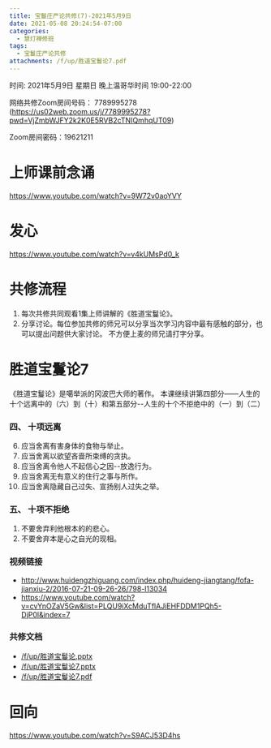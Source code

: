 ```yaml
---
title: 宝鬘庄严论共修(7)-2021年5月9日
date: 2021-05-08 20:24:54-07:00
categories:
  - 慧灯禅修班
tags:
  - 宝鬘庄严论共修
attachments: /f/up/胜道宝鬘论7.pdf
---
```

<!--StartFragment-->

时间: 2021年5月9日 星期日 晚上温哥华时间 19:00-22:00

网络共修Zoom房间号码： 7789995278 (<https://us02web.zoom.us/j/7789995278?pwd=VjZmbWJFY2k2K0E5RVB2cTNIQmhqUT09>)

Zoom房间密码：19621211

# 上师课前念诵

<https://www.youtube.com/watch?v=9W72v0aoYVY>

# 发心

<https://www.youtube.com/watch?v=v4kUMsPd0_k>

# 共修流程

1. 每次共修共同观看1集上师讲解的《胜道宝鬘论》。
2. 分享讨论。每位参加共修的师兄可以分享当次学习内容中最有感触的部分，也可以提出问题供大家讨论。 不方便上麦的师兄请打字分享。

# 胜道宝鬘论7

《胜道宝鬘论》是噶举派的冈波巴大师的著作。 本课继续讲第四部分——人生的十个远离中的（六）到（十）和第五部分--人生的十个不拒绝中的（一）到（二）


### 四、 十项远离


6. 应当舍离有害身体的食物与举止。
7. 应当舍离以欲望吝啬所束缚的贪执。
8. 应当舍离令他人不起信心之因--放逸行为。
9. 应当舍离无有意义的住行之事与所作。
10. 应当舍离隐藏自己过失、宣扬别人过失之举。

### 五、 十项不拒绝
1. 不要舍弃利他根本的的悲心。
2. 不要舍弃本是心之自光的现相。


### 视频链接
* <http://www.huidengzhiguang.com/index.php/huideng-jiangtang/fofa-jianxiu-2/2016-07-21-09-26-26/798-l13034>
* <https://www.youtube.com/watch?v=cvYnOZaV5Gw&list=PLQU9iXcMduTflAJiEHFDDM1PQh5-DjP0l&index=7>


### 共修文档

* [/f/up/胜道宝鬘论.pptx](http://huidengchanxiu.net/hdv/f/up/%E8%83%9C%E9%81%93%E5%AE%9D%E9%AC%98%E8%AE%BA.pptx)
* [/f/up/胜道宝鬘论7.pptx](http://huidengchanxiu.net/hdv/f/up/胜道宝鬘论7.pptx)
* [/f/up/胜道宝鬘论7.pdf](http://huidengchanxiu.net/hdv/f/up/胜道宝鬘论7.pdf)


# 回向

<https://www.youtube.com/watch?v=S9ACJ53D4hs>

<!--EndFragment-->